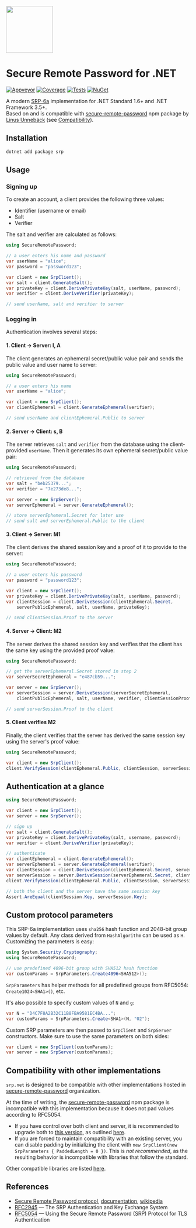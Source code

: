 ﻿<img src="https://raw.githubusercontent.com/secure-remote-password/srp.net/master/images/srp.net.png" width="128" height="128" />

# Secure Remote Password for .NET

[![Appveyor](https://img.shields.io/appveyor/ci/yallie/srp-net.svg)](https://ci.appveyor.com/project/yallie/srp-net)
[![Coverage](https://img.shields.io/codecov/c/github/secure-remote-password/srp.net.svg)](https://codecov.io/gh/secure-remote-password/srp.net)
[![Tests](https://img.shields.io/appveyor/tests/yallie/srp-net.svg)](https://ci.appveyor.com/project/yallie/srp-net/build/tests)
[![NuGet](https://img.shields.io/nuget/v/srp.svg)](https://www.nuget.org/packages/srp)

A modern [SRP-6a](http://srp.stanford.edu) implementation for .NET Standard 1.6+ and .NET Framework 3.5+.  
Based on and is compatible with [secure-remote-password](https://npmjs.com/package/secure-remote-password) npm package by [Linus Unnebäck](https://github.com/LinusU/secure-remote-password) (see [Compatibility](#user-content-compatibility-with-other-implementations)).

## Installation

```sh
dotnet add package srp
```

## Usage

### Signing up

To create an account, a client provides the following three values:

* Identifier (username or email)
* Salt
* Verifier

The salt and verifier are calculated as follows:

```c#
using SecureRemotePassword;

// a user enters his name and password
var userName = "alice";
var password = "password123";

var client = new SrpClient();
var salt = client.GenerateSalt();
var privateKey = client.DerivePrivateKey(salt, userName, password);
var verifier = client.DeriveVerifier(privateKey);

// send userName, salt and verifier to server
```

### Logging in

Authentication involves several steps:

#### 1. Client → Server: I, A

The client generates an ephemeral secret/public value pair and sends the 
public value and user name to server:

```c#
using SecureRemotePassword;

// a user enters his name
var userName = "alice";

var client = new SrpClient();
var clientEphemeral = client.GenerateEphemeral(verifier);

// send userName and clientEphemeral.Public to server
```

#### 2. Server → Client: s, B

The server retrieves `salt` and `verifier` from the database using the 
client-provided `userName`. Then it generates its own ephemeral secret/public
value pair:

```c#
using SecureRemotePassword;

// retrieved from the database
var salt = "beb25379...";
var verifier = "7e273de8...";

var server = new SrpServer();
var serverEphemeral = server.GenerateEphemeral();

// store serverEphemeral.Secret for later use
// send salt and serverEphemeral.Public to the client
```

#### 3. Client → Server: M1

The client derives the shared session key and a proof of it to provide to the server:

```c#
using SecureRemotePassword;

// a user enters his password
var password = "password123";

var client = new SrpClient();
var privateKey = client.DerivePrivateKey(salt, userName, password);
var clientSession = client.DeriveSession(clientEphemeral.Secret,
    serverPublicEphemeral, salt, userName, privateKey);

// send clientSession.Proof to the server
```

#### 4. Server → Client: M2

The server derives the shared session key and verifies that the client has the
same key using the provided proof value:

```c#
using SecureRemotePassword;

// get the serverEphemeral.Secret stored in step 2
var serverSecretEphemeral = "e487cb59...";

var server = new SrpServer();
var serverSession = server.DeriveSession(serverSecretEphemeral,
    clientPublicEphemeral, salt, userName, verifier, clientSessionProof);

// send serverSession.Proof to the client
```

#### 5. Client verifies M2

Finally, the client verifies that the server has derived the same session key
using the server's proof value:

```c#
using SecureRemotePassword;

var client = new SrpClient();
client.VerifySession(clientEphemeral.Public, clientSession, serverSessionProof);
```

## Authentication at a glance


```c#
using SecureRemotePassword;

var client = new SrpClient();
var server = new SrpServer();

// sign up
var salt = client.GenerateSalt();
var privateKey = client.DerivePrivateKey(salt, username, password);
var verifier = client.DeriveVerifier(privateKey);

// authenticate
var clientEphemeral = client.GenerateEphemeral();
var serverEphemeral = server.GenerateEphemeral(verifier);
var clientSession = client.DeriveSession(clientEphemeral.Secret, serverEphemeral.Public, salt, username, privateKey);
var serverSession = server.DeriveSession(serverEphemeral.Secret, clientEphemeral.Public, salt, username, verifier, clientSession.Proof);
client.VerifySession(clientEphemeral.Public, clientSession, serverSession.Proof);

// both the client and the server have the same session key
Assert.AreEqual(clientSession.Key, serverSession.Key);
```

## Custom protocol parameters

This SRP-6a implementation uses `sha256` hash function and 2048-bit group values
by default. Any class derived from `HashAlgorithm` can be used as `H`. 
Customizing the parameters is easy:

```c#
using System.Security.Cryptography;
using SecureRemotePassword;

// use predefined 4096-bit group with SHA512 hash function
var customParams = SrpParameters.Create4096<SHA512>();
```

`SrpParameters` has helper methods for all predefined groups from RFC5054:
`Create1024<SHA1>()`, etc.

It's also possible to specify custom values of `N` and `g`:

```c#
var N = "D4C7F8A2B32C11B8FBA9581EC4BA...";
var customParams = SrpParameters.Create<SHA1>(N, "02");
```

Custom SRP parameters are then passed to `SrpClient` and `SrpServer` constructors.
Make sure to use the same parameters on both sides:

```c#
var client = new SrpClient(customParams);
var server = new SrpServer(customParams);
```

## Compatibility with other implementations

`srp.net` is designed to be compatible with other implementations hosted
in [secure-remote-password](https://github.com/secure-remote-password/) organization.

At the time of writing, the [secure-remote-password](https://npmjs.com/package/secure-remote-password) npm package is incompatible with this implementation because it does not pad values according to RFC5054. 

* If you have control over both client and server, it is recommended to upgrade both to [this version](https://github.com/LinusU/secure-remote-password/pull/13), as outlined [here](https://github.com/secure-remote-password/srp.net/issues/7#issuecomment-561353784).
* If you are forced to maintain compatibility with an existing server, you can disable padding by  initializing the client with `new SrpClient(new SrpParameters { PaddedLength = 0 })`. This is _not recommended_, as the resulting behavior is incompatible with libraries that follow the standard.

Other compatible libraries are listed [here](https://github.com/secure-remote-password/implementations/blob/master/README.md).

## References

* [Secure Remote Password protocol](http://srp.stanford.edu/), [documentation](http://srp.stanford.edu/doc.html), [wikipedia](http://en.wikipedia.org/wiki/Secure_remote_password_protocol)
* [RFC2945](http://www.ietf.org/rfc/rfc2945.txt) — The SRP Authentication and Key Exchange System
* [RFC5054](http://www.ietf.org/rfc/rfc5054.txt) — Using the Secure Remote Password (SRP) Protocol for TLS Authentication
